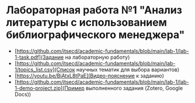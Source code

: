 # Лабораторная работа №1 "Анализ литературы с использованием библиографического менеджера"

- [https://github.com/itsecd/academic-fundamentals/blob/main/lab-1/lab-1-task.pdf](Задание на лабораторную работу)
- [https://github.com/itsecd/academic-fundamentals/blob/main/lab-1/topics_list.csv](Список научных тематик для выбора вариантов)
- [https://youtu.be/BiAtxL8tPaE](Видео-пояснение к заданию)
- [https://github.com/itsecd/academic-fundamentals/blob/main/lab-1/lab-1-demo-project.zip](Пример выполненного задания (Zotero, Google Docs))

